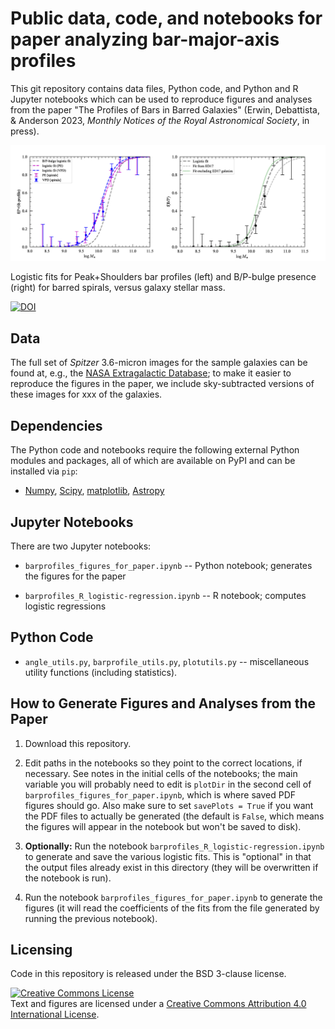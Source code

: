 # Public data, code, and notebooks for paper analyzing bar-major-axis profiles

This git repository contains data files, Python code, and Python and R 
Jupyter notebooks which can be used to reproduce figures and analyses
from the paper "The Profiles of Bars in Barred Galaxies" (Erwin,
Debattista, & Anderson 2023, *Monthly Notices of the Royal Astronomical
Society*, in press).


![Trends](./composite_fig_for_github_logistic-fits.png)

Logistic fits for Peak+Shoulders bar profiles (left) and B/P-bulge presence (right)
for barred spirals, versus galaxy stellar mass.

<!-- [![DOI](https://zenodo.org/badge/86151029.svg)](https://zenodo.org/badge/latestdoi/86151029) -->
[![DOI](https://zenodo.org/badge/579425923.svg)](https://zenodo.org/badge/latestdoi/579425923)



## Data

The full set of *Spitzer* 3.6-micron images for the sample galaxies can be found
at, e.g., the [NASA Extragalactic Database](https://ned.ipac.caltech.edu); to
make it easier to reproduce the figures in the paper, we include sky-subtracted
versions of these images for xxx of the galaxies.


## Dependencies

The Python code and notebooks require the following external Python modules and packages,
all of which are available on PyPI and can be installed via `pip`:

   * [Numpy](https://www.numpy.org), [Scipy](https://www.scipy.org), 
   [matplotlib](https://matplotlib.org), [Astropy](https://www.astropy.org)


## Jupyter Notebooks

There are two Jupyter notebooks:

   * `barprofiles_figures_for_paper.ipynb` -- Python notebook; generates the figures for 
   the paper

   * `barprofiles_R_logistic-regression.ipynb` -- R notebook; computes logistic
   regressions



## Python Code

   * `angle_utils.py`, `barprofile_utils.py`, `plotutils.py` -- miscellaneous utility functions
   (including statistics).
   
<!-- 
   * `sample_defs.py` -- definitions of various subsamples of S4G galaxies, in the
   form of integer lists of index values (slices, more or less). **[FIXME]**
   
   * `fitting_barsizes.py` -- code to assist with the fits in the Jupyter notebook
   `barsize_fits.ipynb`. **[FIXME]**

   * `make_fit_tables.py` -- code to generate LaTeX tables for the paper **[FIXME]**
 -->


## How to Generate Figures and Analyses from the Paper

1. Download this repository.

2. Edit paths in the notebooks so they point to the correct locations, if necessary.
See notes in the initial cells of the notebooks; the main variable you will probably
need to edit is `plotDir` in the second cell of `barprofiles_figures_for_paper.ipynb`,
which is where saved PDF figures should go. Also make sure to set `savePlots = True`
if you want the PDF files to actually be generated (the default is `False`, which
means the figures will appear in the notebook but won't be saved to disk).

3. **Optionally:** Run the notebook
`barprofiles_R_logistic-regression.ipynb` to generate and save the
various logistic fits. This is "optional" in that the output files
already exist in this directory (they will be overwritten if the
notebook is run).

4. Run the notebook `barprofiles_figures_for_paper.ipynb` to generate the figures
(it will read the coefficients of the fits from the file generated by running the
previous notebook).


## Licensing

Code in this repository is released under the BSD 3-clause license.

<a rel="license" href="http://creativecommons.org/licenses/by/4.0/">
<img alt="Creative Commons License" style="border-width:0" 
src="https://i.creativecommons.org/l/by/4.0/88x31.png" /></a><br />
Text and figures are licensed under a <a rel="license" href="http://creativecommons.org/licenses/by/4.0/">Creative Commons Attribution 4.0 International License</a>.
